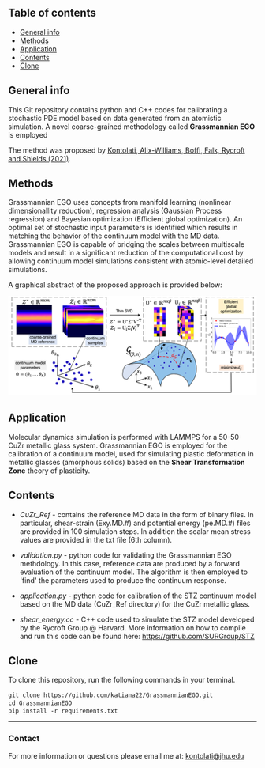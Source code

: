 ## Table of contents
* [General info](#general-info)
* [Methods](#methods)
* [Application](#application)
* [Contents](#contents)
* [Clone](#clone)

## General info

This Git repository contains python and C++ codes for calibrating a stochastic PDE model based on data generated from an atomistic simulation. A novel coarse-grained methodology called **Grassmannian EGO** is employed 

The method was proposed by [Kontolati, Alix-Williams, Boffi, Falk, Rycroft and Shields (2021)](https://arxiv.org/abs/2103.00779).

## Methods
Grassmannian EGO uses concepts from manifold learning 
(nonlinear dimensionallity reduction), regression analysis (Gaussian Process regression) and Bayesian optimization (Efficient global optimization). An optimal set of stochastic input parameters is identified which results in matching the behavior of the continuum model with the MD data. Grassmannian EGO is capable of bridging the scales between multiscale models and result in a significant reduction of the computational cost by allowing 
continuum model simulations consistent with atomic-level detailed simulations.

A graphical abstract of the proposed approach is provided below:

<img src="Graphical-illustration.png" width="800">


## Application

Molecular dynamics simulation is performed with LAMMPS for a 50-50 CuZr metallic glass system.
Grassmannian EGO is employed for the calibration of a continuum model, used for simulating plastic deformation in metallic glasses (amorphous solids) based on 
the **Shear Transformation Zone** theory of plasticity. 
 
## Contents

* _CuZr_Ref_ - contains the reference MD data in the form of binary files. In particular, shear-strain (Exy.MD.#) and potential energy (pe.MD.#) files are provided in 
100 simulation steps. In addition the scalar mean stress values are provided in the txt file (6th column).

* _validation.py_ - python code for validating the Grassmannian EGO methdology. In this case, reference data are produced by a forward evaluation of the continuum model.
The algorithm is then employed to 'find' the parameters used to produce the continuum response.

* _application.py_ - python code for calibration of the STZ continuum model based on the MD data (CuZr_Ref directory) for the CuZr metallic glass. 

* _shear_energy.cc_ - C++ code used to simulate the STZ model developed by the Rycroft Group @ Harvard. More information on how to compile and run this code can
be found here: https://github.com/SURGroup/STZ

## Clone

To clone this repository, run the following commands in your terminal.

```
git clone https://github.com/katiana22/GrassmannianEGO.git
cd GrassmannianEGO
pip install -r requirements.txt
```

______________________

### Contact
For more information or questions please email me at: kontolati@jhu.edu



